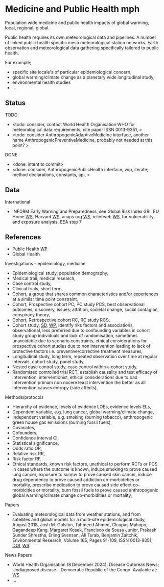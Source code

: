 # Medicine and Public Health mph

Population wide medicine and public health impacts of global warming, local, regional, global. 

Public health requires its own meteorological data and pipelines. A number of linked public health specific meso meteorological station networks. Earth observation and meteorological data gathering specifically tailored to public health.

For example;
* specific site locale's of particular epidemiological concern, 
* global warming/climate change as a planetary wide longitudinal study, 
* environmental health studies
* ...

## Status

TODO
* <todo: consider, contact World Health Organisation WHO for meteorological data requirements, cite paper ISSN 0013-9351, >
* <todo: consider AnthropogenicAdaptiveMedicine interface, another name AnthropogenicPreventiveMedicine, probably not needed at this point? >

DONE
* <done: intent to commit>
* <done: consider, AnthropogenicPublicHealth interface, wip, iterate; method declarations, constants, api, >

## Data

International
* INFORM Early Warning and Preparedness, see Global Risk Index GRI, EU Home [WS](https://drmkc.jrc.ec.europa.eu/inform-index), Harvard [WS](https://repository.gheli.harvard.edu/repository/12774/), acaps org [WS](https://www.acaps.org/en/thematics/all-topics/inform-severity-index), reliefweb [WS](https://reliefweb.int/organization/inform), for vulnerability and exposure analysis, EEA step 7

## References

* Public Health [WP](https://en.wikipedia.org/wiki/Public_health)
* Global Health

Investigations - epidemiology, medicine
* Epidemiological study, population demography, 
* Medical trail, medical research, 
* Case control study, 
* Clinical trials, short term, 
* Cohort, a group that shares common characteristics and/or experiences at a similar time point constraint, 
* Cohort, Prospective cohort PC, PC study PCS, best observational outcomes, discovery, issues; attrition, societal change, social contagion, conspiracy theory, 
* Cohort, Retrospective cohort RC, RC study RCS, 
* Cohort study, [SD](https://www.sciencedirect.com/topics/agricultural-and-biological-sciences/cohort-studies), [WP](https://en.wikipedia.org/wiki/Cohort_study), identify riks factors and associations, observational, less preferred due to confounding variables in cohort study group individuals and lack of randomisation, sometimes unavoidable due to scenario constraints, ethical considerations for prospective cohort studies due to non intervention leading to lack of protective factors i.e. preventive/corrective treatment measures, 
* Longitudinal study, long term, repeated observation over time at regular intervals, cohort study, panel study, 
* Nested case control study, case control within a cohort study, 
* Randomised controlled trial RCT, establish causality and test efficacy of intervention, interventionist, ethical considerations due to bad intervention primum non nocere least intervention the better as all intervention causes entropy (side affects), 


Methods/protocols
* Hierarchy of evidence, levels of evidence LOEs,  evidence levels ELs, 
* Dependent variable, e.g. lung cancer, global warming/climate change, 
* Independent variable, e.g. smoking (burning tobacco), anthropogenic green house gas emissions (burning fossil fuels),  
* Covariates, 
* Cofounders, 
* Confidence interval CI, 
* Statistical significance, 
* Odds ratio OR, 
* Relative risk RR, 
* Risk factor RF, 
* Ethical standards, known risk factors, unethical to perform RCTs or PCS in cases where the outcome is known, induce smoking to prove caused lung cancer, exposure to sun/uv to prove caused skin cancer, induce drug dependency to prove caused addiction co-morbideties or mortality, prescribe medication to prove caused side effect co-morbidities or mortality, burn fossil fuels to prove caused anthropogenic global warming/climate change co-morbidities or mortality, 

Papers
* Evaluating meteorological data from weather stations, and from satellites and global models for a multi-site epidemiological study, August 2018, Josh M. Colston, Tahmeed Ahmed, Cloupas Mahopo, Gagandeep Kang, Margaret Kosek, Francisco de Sousa Junior, Prakash Sunder Shrestha, Erling Svensen, Ali Turab, Benjamin Zaitchik, Environmental Research, Volume 165, Pages 91-109, ISSN 0013-9351, [DOI](https://doi.org/10.1016/j.envres.2018.02.027), [WS](https://www.sciencedirect.com/science/article/pii/S0013935118300926)

News Papers
* World Health Organisation (8 December 2024). Disease Outbreak News; Undiagnosed disease – Democratic Republic of the Congo. Available at: [WS](https://www.who.int/emergencies/disease-outbreak-news/item/2024-DON546)
* ...

